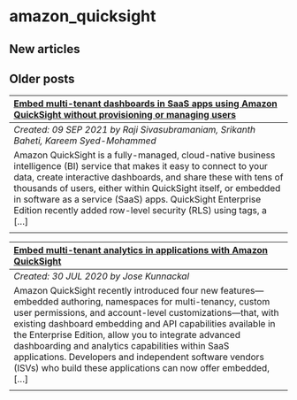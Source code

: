 # amazon_quicksight

## New articles

## Older posts
| [Embed multi-tenant dashboards in SaaS apps using Amazon QuickSight without provisioning or managing users](https://aws.amazon.com/blogs/big-data/embed-multi-tenant-dashboards-in-saas-apps-using-amazon-quicksight-without-provisioning-or-managing-users/) |
|:----------|
| *Created: 09 SEP 2021 by Raji Sivasubramaniam, Srikanth Baheti, Kareem Syed-Mohammed* | 
| Amazon QuickSight is a fully-managed, cloud-native business intelligence (BI) service that makes it easy to connect to your data, create interactive dashboards, and share these with tens of thousands of users, either within QuickSight itself, or embedded in software as a service (SaaS) apps. QuickSight Enterprise Edition recently added row-level security (RLS) using tags, a […] | 
|  | 

| [Embed multi-tenant analytics in applications with Amazon QuickSight](https://aws.amazon.com/blogs/big-data/embed-multi-tenant-analytics-in-applications-with-amazon-quicksight/) |
|:----------|
| *Created: 30 JUL 2020 by Jose Kunnackal* | 
| Amazon QuickSight recently introduced four new features—embedded authoring, namespaces for multi-tenancy, custom user permissions, and account-level customizations—that, with existing dashboard embedding and API capabilities available in the Enterprise Edition, allow you to integrate advanced dashboarding and analytics capabilities within SaaS applications. Developers and independent software vendors (ISVs) who build these applications can now offer embedded, […] | 
|  | 


